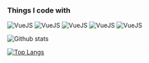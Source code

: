 <h3>Things I code with</h3>
<p>
  <img alt="VueJS" src="https://img.shields.io/badge/Vue.js-35495E?style=for-the-badge&logo=vuedotjs&logoColor=4FC08D&labelColor=fff" /> 
  <img alt="VueJS" src="https://img.shields.io/badge/PHP-35495E?style=for-the-badge&logo=php&logoColor=4FC08D&labelColor=fff" /> 
  <img alt="VueJS" src="https://img.shields.io/badge/LARAVEL-35495E?style=for-the-badge&logo=laravel&logoColor=red&labelColor=fff" /> 
  <img alt="VueJS" src="https://img.shields.io/badge/LIVEWIRE-35495E?style=for-the-badge&logo=livewire&logoColor=white&labelColor=fff" />   
  <img alt="VueJS" src="https://img.shields.io/badge/MYSQL-35495E?style=for-the-badge&logo=mysql&logoColor=white&labelColor=fff" />   
  
</p>

![Github stats](https://github-readme-stats.vercel.app/api?username=prashanna1992&theme=highcontrast&show_icons=true&count_private=true)

[![Top Langs](https://github-readme-stats.vercel.app/api/top-langs/?username=prashanna1992)](https://github.com/anuraghazra/github-readme-stats)
